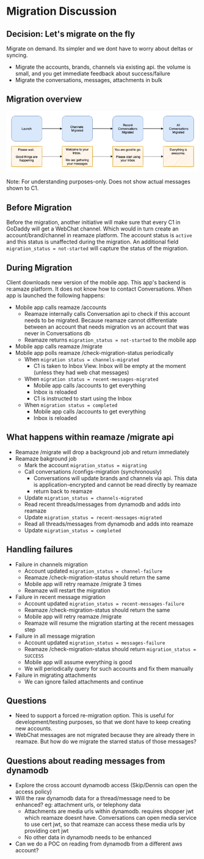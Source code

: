 #  Migration Discussion

## Decision: Let's migrate on the fly
Migrate on demand. Its simpler and we dont have to worry about deltas or syncing.
- Migrate the accounts, brands, channels via existing api. the volume is small, and you get immediate feedback about success/failure
- Migrate the conversations, messages, attachments in bulk

## Migration overview
![Overview](migration.png)

Note: For understanding purposes-only. Does not show actual messages shown to C1.

## Before Migration
Before the migration, another initiative will make sure that every C1 in GoDaddy will get a WebChat channel. Which would in turn create an account/brand/channel in reamaze platform. The account status is `active` and this status is unaffected during the migration. An additional field `migration_status = not-started` will capture the status of the migration.

## During Migration
Client downloads new version of the mobile app. This app's backend is re:amaze platform. It does not know how to contact Conversations. When app is launched the following happens:
- Mobile app calls reamaze /accounts
   - Reamaze internally calls Conversation api to check if this account needs to be migrated. Because reamaze cannot differentiate between an account that needs migration vs an account that was never in Conversations db
   - Reamaze returns `migration_status = not-started` to the mobile app
- Mobile app calls reamaze /migrate
- Mobile app polls reamaze /check-migration-status periodically
  - When `migration status = channels-migrated`
    - C1 is taken to Inbox View. Inbox will be empty at the moment (unless they had web chat messages)
  - When `migration status = recent-messages-migrated`
    - Mobile app calls /accounts to get everything
    - Inbox is reloaded
    - C1 is instructed to start using the Inbox
  - When `migration status = completed`
    - Mobile app calls /accounts to get everything
    - Inbox is reloaded

## What happens within reamaze /migrate api
- Reamaze /migrate will drop a background job and return immediately
- Reamaze bakground job
  - Mark the account `migration_status = migrating`
  - Call conversations /configs-migration (synchronously)
    - Conversations will update brands and channels via api. This data is application-encrypted and cannot be read directly by reamaze
    - return back to reamaze
  - Update `migration_status = channels-migrated`
  - Read recent threads/messages from dynamodb and adds into reamaze
  - Update `migration_status = recent-messages-migrated`
  - Read all threads/messages from dynamodb and adds into reamaze
  - Update `migration_status = completed`

## Handling failures
- Failure in channels migration
  - Account updated `migration_status = channel-failure`
  - Reamaze /check-migration-status should return the same
  - Mobile app will retry reamaze /migrate 3 times
  - Reamaze will restart the migration
- Failure in recent message migration
  - Account updated `migration_status = recent-messages-failure`
  - Reamaze /check-migration-status should return the same
  - Mobile app will retry reamaze /migrate
  - Reamaze will resume the migration starting at the recent messages step
- Failure in all message migration
  - Account updated `migration_status = messages-failure`
  - Reamaze /check-migration-status should return `migration_status = SUCCESS`
  - Mobile app will assume everything is good
  - We will periodically query for such accounts and fix them manually
- Failure in migrating attachments
  - We can ignore failed attachments and continue


## Questions
- Need to support a forced re-migration option. This is useful for development/testing purposes, so that we dont have to keep creating new accounts.
- WebChat messages are not migrated because they are already there in reamaze. But how do we migrate the starred status of those messages?

## Questions about reading messages from dynamodb
- Explore the cross account dynamodb access (Skip/Dennis can open the access policy)
- Will the raw dynamodb data for a thread/message need to be enhanced? eg: attachment urls, or telephony data
  - Attachments are media urls within dynamodb. requires shopper jwt which reamaze doesnt have. Conversations can open media service to use cert jwt, so that reamaze can access these media urls by providing cert jwt
  - No other data in dynamodb needs to be enhanced
- Can we do a POC on reading from dynamodb from a different aws account?
